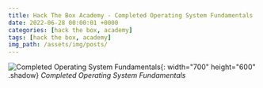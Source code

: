 ```yaml
---
title: Hack The Box Academy - Completed Operating System Fundamentals
date: 2022-06-28 00:00:01 +0000
categories: [hack the box, academy]
tags: [hack the box, academy]
img_path: /assets/img/posts/
---
```


![Completed Operating System Fundamentals](htba-completed-operating-system-fundamentals.png){: width="700" height="600" .shadow}
_Completed Operating System Fundamentals_